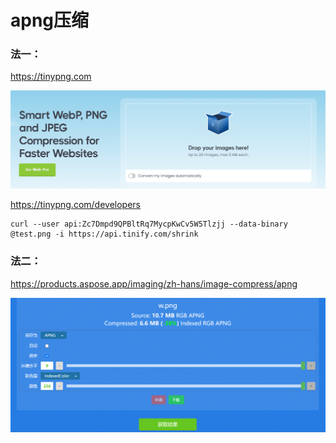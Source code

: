 # apng压缩

### 法一：

https://tinypng.com

![](./images/14-apng压缩_1723778306016.png)

https://tinypng.com/developers

```shell
curl --user api:Zc7Dmpd9QPBltRq7MycpKwCv5W5Tlzjj --data-binary @test.png -i https://api.tinify.com/shrink
```

### 法二：

https://products.aspose.app/imaging/zh-hans/image-compress/apng

![](./images/14-apng压缩_1723778269861.png)
